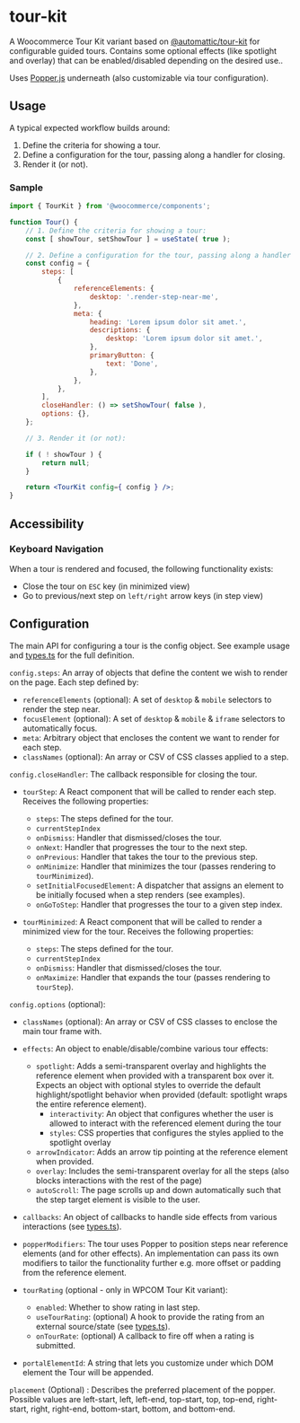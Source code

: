 # tour-kit

A Woocommerce Tour Kit variant based on [@automattic/tour-kit](https://github.com/Automattic/wp-calypso/blob/trunk/packages/tour-kit/README.md) for configurable guided tours. Contains some optional effects (like spotlight and overlay) that can be enabled/disabled depending on the desired use..

Uses [Popper.js](https://popper.js.org/) underneath (also customizable via tour configuration).

## Usage

A typical expected workflow builds around:

1. Define the criteria for showing a tour.
2. Define a configuration for the tour, passing along a handler for closing.
3. Render it (or not).

### Sample

```jsx
import { TourKit } from '@woocommerce/components';

function Tour() {
	// 1. Define the criteria for showing a tour:
	const [ showTour, setShowTour ] = useState( true );

	// 2. Define a configuration for the tour, passing along a handler for closing.
	const config = {
		steps: [
			{
				referenceElements: {
					desktop: '.render-step-near-me',
				},
				meta: {
					heading: 'Lorem ipsum dolor sit amet.',
					descriptions: {
						desktop: 'Lorem ipsum dolor sit amet.',
					},
					primaryButton: {
						text: 'Done',
					},
				},
			},
		],
		closeHandler: () => setShowTour( false ),
		options: {},
	};

	// 3. Render it (or not):

	if ( ! showTour ) {
		return null;
	}

	return <TourKit config={ config } />;
}
```

## Accessibility

### Keyboard Navigation

When a tour is rendered and focused, the following functionality exists:

-   Close the tour on `ESC` key (in minimized view)
-   Go to previous/next step on `left/right` arrow keys (in step view)

## Configuration

The main API for configuring a tour is the config object. See example usage and [types.ts](./types.ts) for the full definition.

`config.steps`: An array of objects that define the content we wish to render on the page. Each step defined by:

-   `referenceElements` (optional): A set of `desktop` & `mobile` selectors to render the step near.
-   `focusElement` (optional): A set of `desktop` & `mobile` & `iframe` selectors to automatically focus.
-   `meta`: Arbitrary object that encloses the content we want to render for each step.
-   `classNames` (optional): An array or CSV of CSS classes applied to a step.

`config.closeHandler`: The callback responsible for closing the tour.

-   `tourStep`: A React component that will be called to render each step. Receives the following properties:

    -   `steps`: The steps defined for the tour.
    -   `currentStepIndex`
    -   `onDismiss`: Handler that dismissed/closes the tour.
    -   `onNext`: Handler that progresses the tour to the next step.
    -   `onPrevious`: Handler that takes the tour to the previous step.
    -   `onMinimize`: Handler that minimizes the tour (passes rendering to `tourMinimized`).
    -   `setInitialFocusedElement`: A dispatcher that assigns an element to be initially focused when a step renders (see examples).
    -   `onGoToStep`: Handler that progresses the tour to a given step index.

-   `tourMinimized`: A React component that will be called to render a minimized view for the tour. Receives the following properties:
    -   `steps`: The steps defined for the tour.
    -   `currentStepIndex`
    -   `onDismiss`: Handler that dismissed/closes the tour.
    -   `onMaximize`: Handler that expands the tour (passes rendering to `tourStep`).

`config.options` (optional):

-   `classNames` (optional): An array or CSV of CSS classes to enclose the main tour frame with.

-   `effects`: An object to enable/disable/combine various tour effects:

    -   `spotlight`: Adds a semi-transparent overlay and highlights the reference element when provided with a transparent box over it. Expects an object with optional styles to override the default highlight/spotlight behavior when provided (default: spotlight wraps the entire reference element).
        -   `interactivity`: An object that configures whether the user is allowed to interact with the referenced element during the tour
        -   `styles`: CSS properties that configures the styles applied to the spotlight overlay
    -   `arrowIndicator`: Adds an arrow tip pointing at the reference element when provided.
    -   `overlay`: Includes the semi-transparent overlay for all the steps (also blocks interactions with the rest of the page)
    -   `autoScroll`: The page scrolls up and down automatically such that the step target element is visible to the user.

-   `callbacks`: An object of callbacks to handle side effects from various interactions (see [types.ts](./src/types.ts)).

-   `popperModifiers`: The tour uses Popper to position steps near reference elements (and for other effects). An implementation can pass its own modifiers to tailor the functionality further e.g. more offset or padding from the reference element.
-   `tourRating` (optional - only in WPCOM Tour Kit variant):

    -   `enabled`: Whether to show rating in last step.
    -   `useTourRating`: (optional) A hook to provide the rating from an external source/state (see [types.ts](./src/types.ts)).
    -   `onTourRate`: (optional) A callback to fire off when a rating is submitted.

-   `portalElementId`: A string that lets you customize under which DOM element the Tour will be appended.

`placement` (Optional) : Describes the preferred placement of the popper. Possible values are left-start, left, left-end, top-start, top, top-end, right-start, right, right-end, bottom-start, bottom, and bottom-end.
